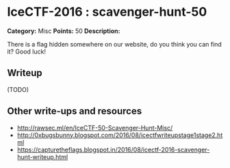 # IceCTF-2016 : scavenger-hunt-50

**Category:** Misc
**Points:** 50
**Description:**

There is a flag hidden somewhere on our website, do you think you can find it? Good luck!

## Writeup

(TODO)

## Other write-ups and resources

* http://rawsec.ml/en/IceCTF-50-Scavenger-Hunt-Misc/
* http://0xbugsbunny.blogspot.com/2016/08/icectfwriteupstage1stage2.html
* https://capturetheflags.blogspot.in/2016/08/icectf-2016-scavenger-hunt-writeup.html
